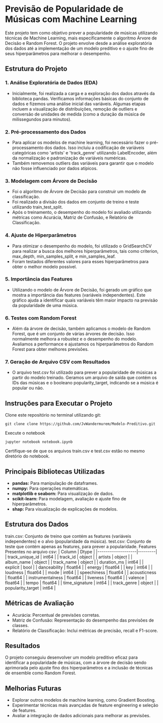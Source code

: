 # Previsão de Popularidade de Músicas com Machine Learning

Este projeto tem como objetivo prever a popularidade de músicas utilizando técnicas de Machine Learning, mais especificamente o algoritmo Árvore de Decisão e Random Forest. O projeto envolve desde a análise exploratória dos dados até a implementação de um modelo preditivo e o ajuste fino de seus hiperparâmetros para melhorar o desempenho.

## Estrutura do Projeto
### 1. Análise Exploratória de Dados (EDA)

- Inicialmente, foi realizada a carga e a exploração dos dados através da biblioteca pandas. Verificamos informações básicas do conjunto de dados e fizemos uma análise inicial das variáveis. Algumas etapas incluem a visualização de distribuições, remoção de outliers e conversão de unidades de medida (como a duração da música de milissegundos para minutos).

### 2. Pré-processamento dos Dados

- Para aplicar os modelos de machine learning, foi necessário fazer o pré-processamento dos dados. Isso incluiu a codificação de variáveis categóricas como 'artists' e 'track_genre' utilizando LabelEncoder, além da normalização e padronização de variáveis numéricas.
- Também removemos outliers das variáveis para garantir que o modelo não fosse influenciado por dados atípicos.

### 3. Modelagem com Árvore de Decisão

- Foi o algoritmo de Árvore de Decisão para construir um modelo de classificação.
- Foi realizado a divisão dos dados em conjunto de treino e teste utilizando train_test_split.
- Após o treinamento, o desempenho do modelo foi avaliado utilizando métricas como Acurácia, Matriz de Confusão, e Relatório de Classificação.

### 4. Ajuste de Hiperparâmetros

- Para otimizar o desempenho do modelo, foi utilizado o GridSearchCV para realizar a busca dos melhores hiperparâmetros, tais como criterion, max_depth, min_samples_split, e min_samples_leaf.
- Foram testados diferentes valores para esses hiperparâmetros para obter o melhor modelo possível.

### 5. Importância das Features

- Utilizando o modelo de Árvore de Decisão, foi gerado um gráfico que mostra a importância das features (variáveis independentes). Este gráfico ajuda a identificar quais variáveis têm maior impacto na previsão da popularidade de uma música.

### 6. Testes com Random Forest

- Além da árvore de decisão, também aplicamos o modelo de Random Forest, que é um conjunto de várias árvores de decisão. Isso normalmente melhora a robustez e o desempenho do modelo.
Avaliamos a performance e ajustamos os hiperparâmetros do Random Forest para obter melhores previsões.

### 7. Geração de Arquivo CSV com Resultados

- O arquivo test.csv foi utilizado para prever a popularidade de músicas a partir do modelo treinado. Geramos um arquivo de saída que contém os IDs das músicas e o booleano popularity_target, indicando se a música é popular ou não.

## Instruções para Executar o Projeto

Clone este repositório no terminal utilizando git:

```
git clone clone https://github.com/JvWandermurem/Modelo-Preditivo.git
```

Execute o notebook 
```
jupyter notebook notebook.ipynb
```

Certifique-se de que os arquivos train.csv e test.csv estão no mesmo diretório do notebook.

## Principais Bibliotecas Utilizadas

- **pandas:** Para manipulação de dataframes.
- **numpy:** Para operações matemáticas.
- **matplotlib e seaborn:** Para visualização de dados.
- **scikit-learn:** Para modelagem, avaliação e ajuste fino de hiperparâmetros.
- **shap:** Para visualização de explicações de modelos.

## Estrutura dos Dados
train.csv: Conjunto de treino que contém as features (variáveis independentes) e o alvo (popularidade da música).
test.csv: Conjunto de teste que contém apenas as features, para prever a popularidade.
Features Presentes no arquivo csv: 
 | Column             | Dtype   |
|--------------------|---------|
| track_unique_id               | int64   |
| track_id                      | object  |
| artists                       | object  |
| album_name                    | object  |
| track_name                    | object  |
| duration_ms                   | int64   |
| explicit                      | bool    |
| danceability                  | float64 |
| energy                        | float64 |
| key                           | int64   |
| loudness                      | float64 |
| mode                          | int64   |
| speechiness                   | float64 |
| acousticness                  | float64 |
| instrumentalness              | float64 |
| liveness                      | float64 |
| valence                       | float64 |
| tempo                         | float64 |
| time_signature                | int64   |
| track_genre                   | object  |
| popularity_target             | int64   |


## Métricas de Avaliação
- Acurácia: Percentual de previsões corretas.
- Matriz de Confusão: Representação do desempenho das previsões de classes.
- Relatório de Classificação: Inclui métricas de precisão, recall e F1-score.

## Resultados
O projeto conseguiu desenvolver um modelo preditivo eficaz para identificar a popularidade de músicas, com a árvore de decisão sendo aprimorada pelo ajuste fino dos hiperparâmetros e a inclusão de técnicas de ensemble como Random Forest.

## Melhorias Futuras
- Explorar outros modelos de machine learning, como Gradient Boosting.
- Experimentar técnicas mais avançadas de feature engineering e seleção de features.
- Avaliar a integração de dados adicionais para melhorar as previsões.